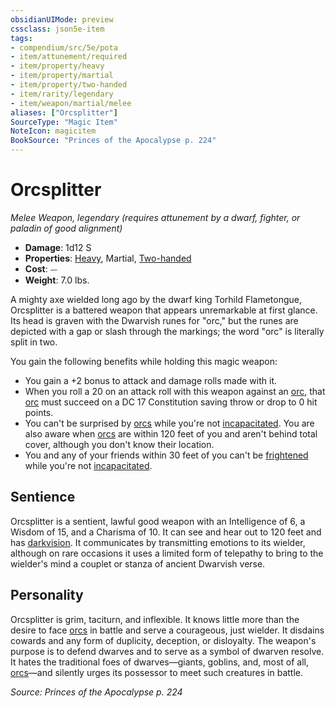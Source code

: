 ```yaml
---
obsidianUIMode: preview
cssclass: json5e-item
tags:
- compendium/src/5e/pota
- item/attunement/required
- item/property/heavy
- item/property/martial
- item/property/two-handed
- item/rarity/legendary
- item/weapon/martial/melee
aliases: ["Orcsplitter"]
SourceType: "Magic Item"
NoteIcon: magicitem
BookSource: "Princes of the Apocalypse p. 224"
---
```

# Orcsplitter
*Melee Weapon, legendary (requires attunement by a dwarf, fighter, or paladin of good alignment)*  

- **Damage**: 1d12 S
- **Properties**: [Heavy](/2-Mechanics/CLI/rules/item-properties.md#Heavy), Martial, [Two-handed](/2-Mechanics/CLI/rules/item-properties.md#Two-handed)
- **Cost**: ⏤
- **Weight**: 7.0 lbs.

A mighty axe wielded long ago by the dwarf king Torhild Flametongue, Orcsplitter is a battered weapon that appears unremarkable at first glance. Its head is graven with the Dwarvish runes for "orc," but the runes are depicted with a gap or slash through the markings; the word "orc" is literally split in two.

You gain the following benefits while holding this magic weapon:

- You gain a +2 bonus to attack and damage rolls made with it.  
- When you roll a 20 on an attack roll with this weapon against an [orc](/2-Mechanics/CLI/bestiary/humanoid/orc.md), that [orc](/2-Mechanics/CLI/bestiary/humanoid/orc.md) must succeed on a DC 17 Constitution saving throw or drop to 0 hit points.  
- You can't be surprised by [orcs](/2-Mechanics/CLI/bestiary/humanoid/orc.md) while you're not [incapacitated](/2-Mechanics/CLI/rules/conditions.md#incapacitated). You are also aware when [orcs](/2-Mechanics/CLI/bestiary/humanoid/orc.md) are within 120 feet of you and aren't behind total cover, although you don't know their location.  
- You and any of your friends within 30 feet of you can't be [frightened](/2-Mechanics/CLI/rules/conditions.md#frightened) while you're not [incapacitated](/2-Mechanics/CLI/rules/conditions.md#incapacitated).  

## Sentience

Orcsplitter is a sentient, lawful good weapon with an Intelligence of 6, a Wisdom of 15, and a Charisma of 10. It can see and hear out to 120 feet and has [darkvision](/2-Mechanics/CLI/rules/senses.md#darkvision). It communicates by transmitting emotions to its wielder, although on rare occasions it uses a limited form of telepathy to bring to the wielder's mind a couplet or stanza of ancient Dwarvish verse.

## Personality

Orcsplitter is grim, taciturn, and inflexible. It knows little more than the desire to face [orcs](/2-Mechanics/CLI/bestiary/humanoid/orc.md) in battle and serve a courageous, just wielder. It disdains cowards and any form of duplicity, deception, or disloyalty. The weapon's purpose is to defend dwarves and to serve as a symbol of dwarven resolve. It hates the traditional foes of dwarves—giants, goblins, and, most of all, [orcs](/2-Mechanics/CLI/bestiary/humanoid/orc.md)—and silently urges its possessor to meet such creatures in battle.

*Source: Princes of the Apocalypse p. 224*